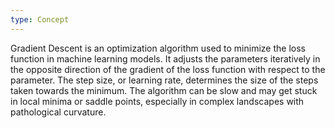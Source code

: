 ```yaml
---
type: Concept
---
```


Gradient Descent is an optimization algorithm used to minimize the loss function in machine learning models. It adjusts the parameters iteratively in the opposite direction of the gradient of the loss function with respect to the parameter. The step size, or learning rate, determines the size of the steps taken towards the minimum. The algorithm can be slow and may get stuck in local minima or saddle points, especially in complex landscapes with pathological curvature.